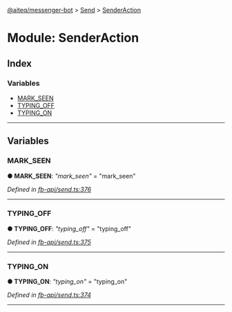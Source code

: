 [@aiteq/messenger-bot](../README.md) > [Send](../modules/send.md) > [SenderAction](../modules/send.senderaction.md)



# Module: SenderAction

## Index

### Variables

* [MARK_SEEN](send.senderaction.md#mark_seen)
* [TYPING_OFF](send.senderaction.md#typing_off)
* [TYPING_ON](send.senderaction.md#typing_on)



---
## Variables
<a id="mark_seen"></a>

###  MARK_SEEN

**●  MARK_SEEN**:  *"mark_seen"*  = "mark_seen"

*Defined in [fb-api/send.ts:376](https://github.com/aiteq/messenger-bot/blob/a540dbb/src/fb-api/send.ts#L376)*





___

<a id="typing_off"></a>

###  TYPING_OFF

**●  TYPING_OFF**:  *"typing_off"*  = "typing_off"

*Defined in [fb-api/send.ts:375](https://github.com/aiteq/messenger-bot/blob/a540dbb/src/fb-api/send.ts#L375)*





___

<a id="typing_on"></a>

###  TYPING_ON

**●  TYPING_ON**:  *"typing_on"*  = "typing_on"

*Defined in [fb-api/send.ts:374](https://github.com/aiteq/messenger-bot/blob/a540dbb/src/fb-api/send.ts#L374)*





___


